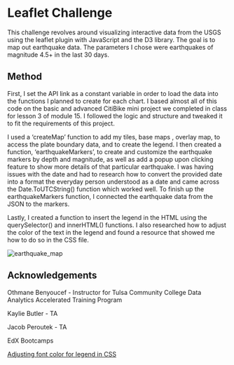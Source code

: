 # Leaflet Challenge
This challenge revolves around visualizing interactive data from the USGS using the leaflet plugin with JavaScript and the D3 library. The goal is to map out earthquake data. The parameters I chose were earthquakes of magnitude 4.5+ in the last 30 days.

## Method
First, I set the API link as a constant variable in order to load the data into the functions I planned to create for each chart. I based almost all of this code on the basic and advanced CitiBike mini project we completed in class for lesson 3 of module 15. I followed the logic and structure and tweaked it to fit the requirements of this project. 

I used a ‘createMap’ function to add my tiles, base maps , overlay map, to access the plate boundary data, and to create the legend. I then created a function, ‘earthquakeMarkers’, to create and customize the earthquake markers by depth and magnitude, as well as add a popup upon clicking feature to show more details of that particular earthquake. I was having issues with the date and had to research how to convert the provided date into a format the everyday person understood as a date and came across the Date.ToUTCString() function which worked well. To finish up the earthquakeMarkers function, I connected the earthquake data from the JSON to the markers. 

Lastly, I created a function to insert the legend in the HTML using the querySelector() and innerHTML() functions. I also researched how to adjust the color of the text in the legend and found a resource that showed me how to do so in the CSS file. 

![earthquake_map](https://github.com/ASPigman/leaflet_challenge/assets/145923874/4c5870e0-d23a-40b9-8fe2-9fe3974beab7)


## Acknowledgements
Othmane Benyoucef - Instructor for Tulsa Community College Data Analytics Accelerated Training Program

Kaylie Butler - TA

Jacob Peroutek - TA

EdX Bootcamps

<a href="https://plnkr.co/edit/qAjh0duPRI4US6Q4DSCN?p=preview&preview" target="_blank">Adjusting font color for legend in CSS</a>
